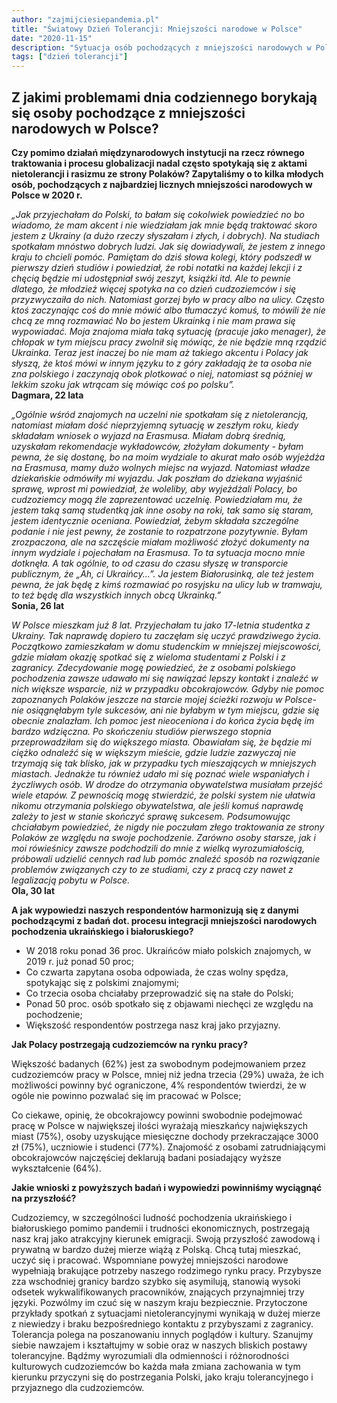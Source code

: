 ```yaml
---
author: "zajmijciesiepandemia.pl"
title: "Światowy Dzień Tolerancji: Mniejszości narodowe w Polsce"
date: "2020-11-15"
description: "Sytuacja osób pochodzących z mniejszości narodowych w Polsce"
tags: ["dzień tolerancji"]
---
```


## Z jakimi problemami dnia codziennego borykają się osoby pochodzące z mniejszości narodowych w Polsce?

**Czy pomimo działań międzynarodowych instytucji na rzecz równego traktowania  i procesu globalizacji nadal często spotykają się z aktami nietolerancji i rasizmu ze strony Polaków? Zapytaliśmy o to kilka młodych osób, pochodzących z najbardziej licznych mniejszości narodowych w Polsce w 2020 r.**

*„Jak przyjechałam do Polski, to bałam się cokolwiek powiedzieć no bo wiadomo, że mam akcent i nie wiedziałam jak mnie będą traktować skoro jestem z Ukrainy (a dużo rzeczy słyszałam i złych, i dobrych). Na studiach spotkałam mnóstwo dobrych ludzi. Jak się dowiadywali, że jestem z innego kraju to chcieli pomóc. Pamiętam do dziś słowa kolegi, który podszedł w pierwszy dzień studiów i powiedział, że robi notatki na każdej lekcji i z chęcią będzie mi udostępniał swój zeszyt, książki itd. Ale to pewnie dlatego, 
że młodzież więcej spotyka na co dzień cudzoziemców i się przyzwyczaiła do nich. Natomiast gorzej było 
w pracy albo na ulicy. Często ktoś zaczynając coś do mnie mówić albo tłumaczyć komuś, to mówili że nie chcą ze mną rozmawiać No bo jestem Ukrainką i nie mam prawa się wypowiadać. Moja znajoma miała taką sytuację (pracuje jako menager), że chłopak w tym miejscu pracy zwolnił się mówiąc, że nie będzie mną rządzić Ukrainka. Teraz jest inaczej bo nie mam aż takiego akcentu i Polacy jak słyszą, że ktoś mówi w innym języku to z góry zakładają że ta osoba nie zna polskiego i zaczynają obok plotkować o niej, natomiast są później w lekkim szoku jak wtrącam się mówiąc coś po polsku”.*  
**Dagmara, 22 lata**

*„Ogólnie wśród znajomych na uczelni nie spotkałam się z nietolerancją, natomiast miałam dość nieprzyjemną sytuację w zeszłym roku, kiedy składałam wniosek o wyjazd na Erasmusa. Miałam dobrą średnią, uzyskałam rekomendacje wykładowców, złożyłam dokumenty - byłam pewna, że się dostanę, bo na moim wydziale to akurat mało osób wyjeżdża na Erasmusa, mamy dużo wolnych miejsc na wyjazd. Natomiast władze dziekańskie odmówiły mi wyjazdu. Jak poszłam do dziekana wyjaśnić sprawę, wprost mi powiedział, że woleliby, aby wyjeżdżali Polacy, bo cudzoziemcy mogą źle zaprezentować uczelnię. Powiedziałam mu, że jestem taką samą studentką jak inne osoby na roki, tak samo się staram, jestem identycznie oceniana.  Powiedział, żebym składała szczególne podanie i nie jest pewny, że zostanie to rozpatrzone pozytywnie. Byłam zrozpaczona, ale na szczęście miałam możliwość złożyć dokumenty na innym wydziale i pojechałam na Erasmusa. To ta sytuacja mocno mnie dotknęła. A tak ogólnie, to od czasu do czasu słyszę w transporcie publicznym, że „Ah, ci Ukraińcy...”. Ja jestem Białorusinką, ale też jestem pewna, że jak będę z kimś rozmawiać po rosyjsku na ulicy lub w tramwaju, to też będę dla wszystkich innych obcą Ukrainką.”*  
**Sonia, 26 lat**

*W Polsce mieszkam już 8 lat. Przyjechałam tu jako 17-letnia studentka z Ukrainy. Tak naprawdę dopiero tu zaczęłam się uczyć prawdziwego życia. Początkowo zamieszkałam w domu studenckim w mniejszej miejscowości, gdzie miałam okazję spotkać się z wieloma studentami z Polski i z zagranicy. Zdecydowanie mogę powiedzieć, że z osobami polskiego pochodzenia zawsze udawało mi się nawiązać lepszy kontakt i znaleźć w nich większe wsparcie, niż w przypadku obcokrajowców. Gdyby nie pomoc zapoznanych Polaków jeszcze na starcie mojej ścieżki rozwoju w Polsce- nie osiągnęłabym tyle sukcesów, ani nie byłabym w tym miejscu, gdzie się obecnie znalazłam. Ich pomoc jest nieoceniona i do końca życia będę im bardzo wdzięczna. Po skończeniu studiów pierwszego stopnia przeprowadziłam się do większego miasta. Obawiałam się, że będzie mi ciężko odnaleźć się w większym mieście, gdzie ludzie zazwyczaj nie trzymają się tak blisko, jak w przypadku tych mieszających w mniejszych miastach. Jednakże tu również udało mi się poznać wiele wspaniałych i życzliwych osób. W drodze do otrzymania obywatelstwa musiałam przejść wiele etapów. Z pewnością mogę stwierdzić, że polski system nie ułatwia nikomu otrzymania polskiego obywatelstwa, ale jeśli komuś naprawdę zależy to jest w stanie skończyć sprawę sukcesem. Podsumowując chciałabym powiedzieć, że nigdy nie poczułam złego traktowania ze strony Polaków ze względu na swoje pochodzenie. Zarówno osoby starsze, jak i moi rówieśnicy zawsze podchodzili do mnie z wielką wyrozumiałością, próbowali udzielić cennych rad lub pomóc znaleźć sposób na rozwiązanie problemów związanych czy to ze studiami, czy z pracą czy nawet z legalizacją pobytu 
w Polsce.*  
**Ola, 30 lat**

**A jak wypowiedzi naszych respondentów harmonizują się z danymi pochodzącymi z badań 
dot. procesu integracji mniejszości narodowych pochodzenia ukraińskiego i białoruskiego?**

- W 2018 roku ponad 36 proc. Ukraińców miało polskich znajomych, w 2019 r. już ponad 50 proc;
- Co czwarta zapytana osoba odpowiada, że czas wolny spędza, spotykając się z polskimi znajomymi;
- Co trzecia osoba chciałaby przeprowadzić się na stałe do Polski;
- Ponad 50 proc. osób spotkało się z objawami niechęci ze względu na pochodzenie;
- Większość respondentów postrzega nasz kraj jako przyjazny. 

**Jak Polacy postrzegają cudzoziemców na rynku pracy?**

Większość badanych (62%) jest za swobodnym podejmowaniem przez cudzoziemców pracy 
w Polsce, mniej niż jedna trzecia (29%) uważa, że ich możliwości powinny być ograniczone, 
4% respondentów twierdzi, że w ogóle nie powinno pozwalać się im pracować w Polsce;

Co ciekawe, opinię, że obcokrajowcy powinni swobodnie podejmować pracę w Polsce w największej ilości wyrażają mieszkańcy największych miast (75%), osoby uzyskujące miesięczne dochody przekraczające 3000 zł (75%), uczniowie i studenci (77%). Znajomość z osobami zatrudniającymi obcokrajowców najczęściej deklarują badani posiadający wyższe wykształcenie (64%).

**Jakie wnioski z powyższych badań i wypowiedzi powinniśmy wyciągnąć na przyszłość?**

Cudzoziemcy, w szczególności ludność pochodzenia ukraińskiego i białoruskiego pomimo pandemii 
i trudności ekonomicznych, postrzegają nasz kraj jako atrakcyjny kierunek emigracji. Swoją przyszłość zawodową i prywatną w bardzo dużej mierze wiążą z Polską. Chcą tutaj mieszkać, uczyć się i pracować. Wspomniane powyżej mniejszości narodowe wypełniają brakujące potrzeby naszego rodzimego rynku pracy. Przybysze zza wschodniej granicy bardzo szybko się asymilują, stanowią wysoki odsetek wykwalifikowanych pracowników, znających przynajmniej trzy języki. Pozwólmy im czuć się w naszym kraju bezpiecznie. Przytoczone przykłady spotkań z sytuacjami nietolerancyjnymi wynikają w dużej mierze z niewiedzy i braku bezpośredniego kontaktu z przybyszami z zagranicy. Tolerancja polega na poszanowaniu innych poglądów i kultury. Szanujmy siebie nawzajem i kształtujmy w sobie oraz w naszych bliskich postawy tolerancyjne. Bądźmy wyrozumiali dla odmienności i różnorodności kulturowych cudzoziemców bo każda mała zmiana zachowania w tym kierunku przyczyni się do postrzegania Polski, jako kraju tolerancyjnego i przyjaznego dla cudzoziemców.